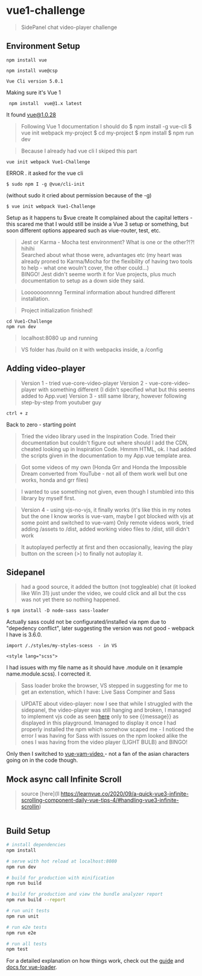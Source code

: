 # vue1-challenge

> SidePanel chat video-player challenge

## Environment Setup

```
npm install vue
```

```
npm install vue@csp
```

```
Vue Cli version 5.0.1
```

Making sure it's Vue 1

```
 npm install  vue@1.x latest
```

It found vue@1.0.28

> Following Vue 1 documentation I should do
> $ npm install -g vue-cli
> $ vue init webpack my-project
> $ cd my-project
> $ npm install
> $ npm run dev

> Because I already had vue cli I skiped this part

```
vue init webpack Vue1-Challenge
```

ERROR . it asked for the vue cli

```
$ sudo npm I -g @vue/cli-init
```

(without sudo it cried about permission because of the -g)

```
$ vue init webpack Vue1-Challenge
```

Setup as it happens tu $vue create
It complained about the capital letters - this scared me that I would still be inside a Vue 3 setup or something, but soon different options appeared such as viue-router, test, etc.

> Jest or Karma - Mocha test environment?
> What is one or the other?!?! hihihi<br>
> Searched about what those were, advantages etc (my heart was already proned to Karma/Mocha for the flexibility of having two tools to help - what one wouln't cover, the other could...)<br>
> BINGO! Jest didn't seeme worth it for Vue projects, plus much documentation to setup as a down side they said.

> Looooooonnnng Terminal information about hundred different installation.

> Project initialization finished!

```
cd Vue1-Challenge
npm run dev
```

> localhost:8080 up and running

> VS folder has /build on it with webpacks inside, a /config

## Adding video-player

> Version 1 - tried vue-core-video-player
> Version 2 - vue-core-video-player with something different (I didn't specified what but this seems added to App.vue)
> Version 3 - still same library, however following step-by-step from youtuber guy

```
ctrl + z
```

Back to zero - starting point

> Tried the video library used in the Inspiration Code. Tried their documentation but couldn't figure out where should I add the CDN, cheated looking up in Inspiration Code. Hmmm HTML, ok. I had added the scripts given in the documentation to my App.vue template area.

> Got some videos of my own (Honda Grr and Honda the Impossible Dream converted from YouTube - not all of them work well but one works, honda and grr files)

> I wanted to use something not given, even though I stumbled into this library by myself first.

> Version 4 - using vjs-no-vjs, it finally works (it's like this in my notes but the one I know works is vue-vam, maybe I got blocked with vjs at some point and switched to vue-vam)
> Only remote videos work, tried adding /assets to /dist, added working video files to /dist, still didn't work

> It autoplayed perfectly at first and then occasionally, leaving the play button on the screen (>) to finally not autoplay it.

## Sidepanel

> had a good source, it added the button (not toggleable) chat (it looked like Win 31) just under the video, we could click and all but the css was not yet there so nothing happened.<br>

```
$ npm install -D node-sass sass-loader
```

Actually sass could not be configurated/installed via npm due to "depedency conflict", later suggesting the version was not good - webpack I have is 3.6.0.

```
import /./styles/my-styles-scess  - in VS

<style lang="scss">
```

I had issues with my file name as it should have .module on it (example name.module.scss). I corrected it.

> Sass loader broke the browser, VS stepped in suggesting for me to get an extenstion, which I have: Live Sass Compiner and Sass

> UPDATE about video-player: now I see that while I struggled with the sidepanel, the video-player was still hanging and broken, I managed to implement vjs code as seen [here](https://jsfiddle.net/u69gnx90/) only to see {{message}} as displayed in this playground. Imanaged to display it once I had properly installed the npm which somehow scaped me - I noticed the error I was having for Sass with issues on the npm looked alike the ones I was having from the video player (LIGHT BULB) and BINGO!

Only then I switched to [vue-vam-video ](https://github.com/maomincoding/vue-vam-video)- not a fan of the asian characters going on in the code though.

## Mock async call Infinite Scroll

> source [here](ll https://learnvue.co/2020/09/a-quick-vue3-infinite-scrolling-component-daily-vue-tips-4/#handling-vue3-infinite-scrollin)

```

```

## Build Setup

```bash
# install dependencies
npm install

# serve with hot reload at localhost:8080
npm run dev

# build for production with minification
npm run build

# build for production and view the bundle analyzer report
npm run build --report

# run unit tests
npm run unit

# run e2e tests
npm run e2e

# run all tests
npm test
```

For a detailed explanation on how things work, check out the [guide](http://vuejs-templates.github.io/webpack/) and [docs for vue-loader](http://vuejs.github.io/vue-loader).
